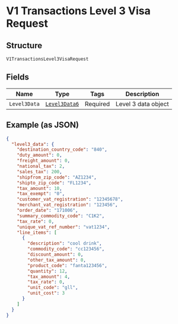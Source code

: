 
# V1 Transactions Level 3 Visa Request

## Structure

`V1TransactionsLevel3VisaRequest`

## Fields

| Name | Type | Tags | Description |
|  --- | --- | --- | --- |
| `Level3Data` | [`Level3Data6`](../../doc/models/level-3-data-6.md) | Required | Level 3 data object |

## Example (as JSON)

```json
{
  "level3_data": {
    "destination_country_code": "840",
    "duty_amount": 0,
    "freight_amount": 0,
    "national_tax": 2,
    "sales_tax": 200,
    "shipfrom_zip_code": "AZ1234",
    "shipto_zip_code": "FL1234",
    "tax_amount": 10,
    "tax_exempt": "0",
    "customer_vat_registration": "12345678",
    "merchant_vat_registration": "123456",
    "order_date": "171006",
    "summary_commodity_code": "C1K2",
    "tax_rate": 0,
    "unique_vat_ref_number": "vat1234",
    "line_items": [
      {
        "description": "cool drink",
        "commodity_code": "cc123456",
        "discount_amount": 0,
        "other_tax_amount": 0,
        "product_code": "fanta123456",
        "quantity": 12,
        "tax_amount": 4,
        "tax_rate": 0,
        "unit_code": "gll",
        "unit_cost": 3
      }
    ]
  }
}
```

